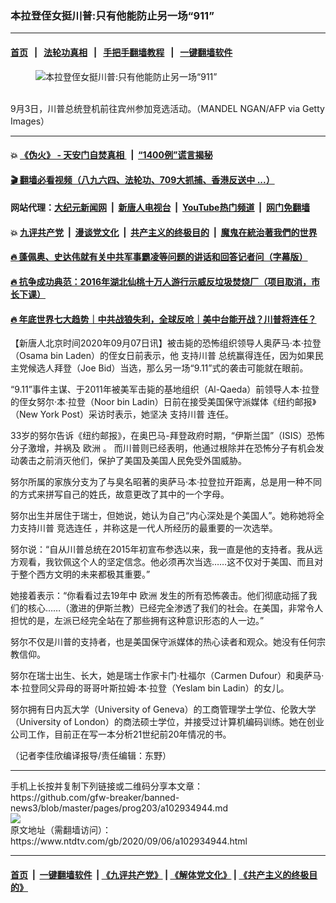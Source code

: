 ### 本拉登侄女挺川普:只有他能防止另一场“911”
------------------------

#### [首页](https://github.com/gfw-breaker/banned-news3/blob/master/README.md) &nbsp;&nbsp;|&nbsp;&nbsp; [法轮功真相](https://github.com/begood0513/basic/blob/master/README.md)  &nbsp;&nbsp;|&nbsp;&nbsp; [手把手翻墙教程](https://github.com/gfw-breaker/guides/wiki)  &nbsp;&nbsp;|&nbsp;&nbsp; [一键翻墙软件](https://github.com/gfw-breaker/nogfw/blob/master/README.md)  



<div><div class="featured_image">
 <figure>
  <img alt="本拉登侄女挺川普:只有他能防止另一场“911”" src="https://i.ntdtv.com/assets/uploads/2020/09/c8139745ea0ebe27d659caf42fcb62c2-800x450.jpg"/>
 </figure><br/>
 <span class="caption">
  9月3日，川普总统登机前往宾州参加竞选活动。（MANDEL NGAN/AFP via Getty Images）
 </span>
</div>
</div><hr/>

#### 💥 [《伪火》 - 天安门自焚真相 ](http://141.164.51.119:10000/videos/blog/weihuo.html)&nbsp; |&nbsp; [“1400例”谎言揭秘  ](http://141.164.51.119:10000/videos/blog/jiexi1400.html)

#### [ 🎬  翻墙必看视频（八九六四、法轮功、709大抓捕、香港反送中 ...）](https://github.com/gfw-breaker/links/blob/master/banned.md)

#### 网站代理：[大纪元新闻网](http://167.172.10.89:10080/gb/) &nbsp;|&nbsp; [新唐人电视台](http://167.172.10.89:8808/gb/)  &nbsp;|&nbsp; [YouTube热门频道](http://158.247.203.241/youtube.html) &nbsp;|&nbsp; [网门免翻墙](http://158.247.203.241:11000/show.aspx?name=ogHome)

#### 💥 [九评共产党](http://141.164.51.119:10000/videos/res/jiuping/)&nbsp; |&nbsp; [漫谈党文化](http://141.164.51.119:10000/videos/res/mtdwh/)&nbsp; |&nbsp; [共产主义的终极目的](http://141.164.51.119:10000/videos/res/zjmd/)&nbsp; |&nbsp; [魔鬼在統治著我們的世界](http://141.164.51.119:10000/videos/res/TheSpecter/)  

#### [ 🔥  蓬佩奥、史达伟就有关中共军事霸凌等问题的讲话和回答记者问（字幕版）](http://141.164.51.119:10000/videos/news/pompeo7.html)

#### [ 🔥  抗争成功典范：2016年湖北仙桃十万人游行示威反垃圾焚烧厂（项目取消，市长下课）](http://141.164.51.119:10000/videos/news/xiantao.html)

#### [ 🔥  年底世界七大趋势｜中共战狼失利，全球反呛｜美中台能开战？川普将连任？](http://141.164.51.119:10000/videos/news/tanghao02.html)

<div><div class="post_content" itemprop="articleBody">
 <p>
  【新唐人北京时间2020年09月07日讯】被击毙的恐怖组织领导人奥萨马·本·拉登（Osama bin Laden）的侄女日前表示，他
  <ok href="https://www.ntdtv.com/gb/支持川普.htm">
   支持川普
  </ok>
  总统赢得连任，因为如果民主党候选人拜登（Joe Bid）当选，那么另一场“9.11”式的袭击可能就在眼前。
 </p>
 <p>
  “9.11”事件主谋、于2011年被美军击毙的基地组织（Al-Qaeda）前领导人本·拉登的侄女努尔·本·拉登（Noor bin Ladin）日前在接受美国保守派媒体《纽约邮报》（New York Post）采访时表示，她坚决
  <ok href="https://www.ntdtv.com/gb/支持川普.htm">
   支持川普
  </ok>
  连任。
 </p>
 <p>
  33岁的努尔告诉《纽约邮报》，在奥巴马-拜登政府时期，“伊斯兰国”（ISIS）恐怖分子激增，并祸及
  <ok href="https://www.ntdtv.com/gb/欧洲.htm">
   欧洲
  </ok>
  。 而川普则已经表明，他通过根除并在恐怖分子有机会发动袭击之前消灭他们，保护了美国及美国人民免受外国威胁。
 </p>
 <p>
  努尔所属的家族分支为了与臭名昭著的奥萨马·本·拉登拉开距离，总是用一种不同的方式来拼写自己的姓氏，故意更改了其中的一个字母。
 </p>
 <p>
  努尔出生并居住于瑞士，但她说，她认为自己“内心深处是个美国人”。她称她将全力支持川普
  <ok href="https://www.ntdtv.com/gb/竞选连任.htm">
   竞选连任
  </ok>
  ，并称这是一代人所经历的最重要的一次选举。
 </p>
 <p>
  努尔说：“自从川普总统在2015年初宣布参选以来，我一直是他的支持者。我从远方观看，我钦佩这个人的坚定信念。他必须再次当选……这不仅对于美国、而且对于整个西方文明的未来都极其重要。”
 </p>
 <p>
  她接着表示：“你看看过去19年中
  <ok href="https://www.ntdtv.com/gb/欧洲.htm">
   欧洲
  </ok>
  发生的所有恐怖袭击。他们彻底动摇了我们的核心……（激进的伊斯兰教）已经完全渗透了我们的社会。在美国，非常令人担忧的是，左派已经完全站在了那些拥有这种意识形态的人一边。”
 </p>
 <p>
  努尔不仅是川普的支持者，也是美国保守派媒体的热心读者和观众。她没有任何宗教信仰。
 </p>
 <p>
  努尔在瑞士出生、长大，她是瑞士作家卡门·杜福尔（Carmen Dufour）和奥萨马·本·拉登同父异母的哥哥叶斯拉姆·本·拉登（Yeslam bin Ladin）的女儿。
 </p>
 <p>
  努尔拥有日内瓦大学（University of Geneva）的工商管理学士学位、伦敦大学（University of London）的商法硕士学位，并接受过计算机编码训练。她在创业公司工作，目前正在写一本分析21世纪前20年情况的书。
 </p>
 <p>
  （记者李佳欣编译报导/责任编辑：东野）
 </p>
 <div class="single_ad">
 </div>
</div>
</div>
<hr/>
手机上长按并复制下列链接或二维码分享本文章：<br/>
https://github.com/gfw-breaker/banned-news3/blob/master/pages/prog203/a102934944.md <br/>
<a href='https://github.com/gfw-breaker/banned-news3/blob/master/pages/prog203/a102934944.md'><img src='https://github.com/gfw-breaker/banned-news3/blob/master/pages/prog203/a102934944.md.png'/></a> <br/>
原文地址（需翻墙访问）：https://www.ntdtv.com/gb/2020/09/06/a102934944.html


------------------------
#### [首页](https://github.com/gfw-breaker/banned-news3/blob/master/README.md) &nbsp;|&nbsp; [一键翻墙软件](https://github.com/gfw-breaker/nogfw/blob/master/README.md) &nbsp;| [《九评共产党》](https://github.com/gfw-breaker/9ping.md/blob/master/README.md#九评之一评共产党是什么) | [《解体党文化》](https://github.com/gfw-breaker/jtdwh.md/blob/master/README.md) | [《共产主义的终极目的》](https://github.com/gfw-breaker/gczydzjmd.md/blob/master/README.md)


<img src='http://gfw-breaker.win/banned-news3/pages/prog203/a102934944.md' width='0px' height='0px'/>